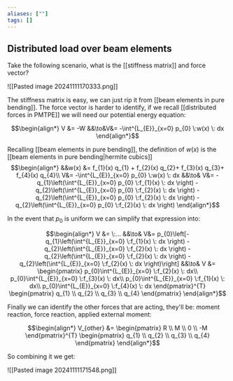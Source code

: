 ```yaml
---
aliases: [""]
tags: []
---
```


## Distributed load over beam elements

Take the following scenario, what is the [[stiffness matrix]] and force vector?

![[Pasted image 20241111170333.png]]

The stiffness matrix is easy, we can just rip it from [[beam elements in pure bending]]. The force vector is harder to identify, if we recall [[distributed forces in PMTPE]] we will need our potential energy equation:

$$\begin{align*}
V &= -W &&\to&V&=  -\int^{L_{E}}_{x=0} p_{0} \:w(x) \: dx 
\end{align*}$$

Recalling [[beam elements in pure bending]], the definition of $w(x)$ is the [[beam elements in pure bending|hermite cubics]] 
$$\begin{align*}
&&w(x) &= f_{1}(x) q_{1} + f_{2}(x) q_{2}+ f_{3}(x) q_{3}+ f_{4}(x) q_{4}\\
V&=  -\int^{L_{E}}_{x=0} p_{0} \:w(x) \: dx  &&\to&  V&=  -q_{1}\left(\int^{L_{E}}_{x=0} p_{0} \:f_{1}(x) \: dx \right)  -q_{2}\left(\int^{L_{E}}_{x=0} p_{0} \:f_{2}(x) \: dx \right)  -q_{2}\left(\int^{L_{E}}_{x=0} p_{0} \:f_{2}(x) \: dx \right)  -q_{2}\left(\int^{L_{E}}_{x=0} p_{0} \:f_{2}(x) \: dx \right)
\end{align*}$$

In the event that $p_{0}$ is uniform we can simplify that expression into:

$$\begin{align*}
V &= \:... &&\to& V&=  p_{0}\left[-q_{1}\left(\int^{L_{E}}_{x=0}  \:f_{1}(x) \: dx \right)  -q_{2}\left(\int^{L_{E}}_{x=0} \:f_{2}(x) \: dx \right)  -q_{2}\left(\int^{L_{E}}_{x=0}  \:f_{2}(x) \: dx \right)  -q_{2}\left(\int^{L_{E}}_{x=0}  \:f_{2}(x) \: dx \right)\right] &&\to& 
V &= \begin{pmatrix} p_{0}\int^{L_{E}}_{x=0}  \:f_{2}(x) \: dx\\ p_{0}\int^{L_{E}}_{x=0}  \:f_{3}(x) \: dx\\ p_{0}\int^{L_{E}}_{x=0}  \:f_{1}(x) \: dx\\ p_{0}\int^{L_{E}}_{x=0}  \:f_{4}(x) \: dx \end{pmatrix}^{T} \begin{pmatrix} q_{1} \\ q_{2} \\ q_{3} \\ q_{4} \end{pmatrix} 
\end{align*}$$

Finally we can identify the other forces that are acting, they'll be: moment reaction, force reaction, applied external moment:

$$\begin{align*}
V_{other} &= \begin{pmatrix} R \\ M \\ 0 \\ -M \end{pmatrix}^{T} \begin{pmatrix} q_{1} \\ q_{2} \\ q_{3} \\ q_{4} \end{pmatrix} 
\end{align*}$$

So combining it we get:

![[Pasted image 20241111171548.png]]


